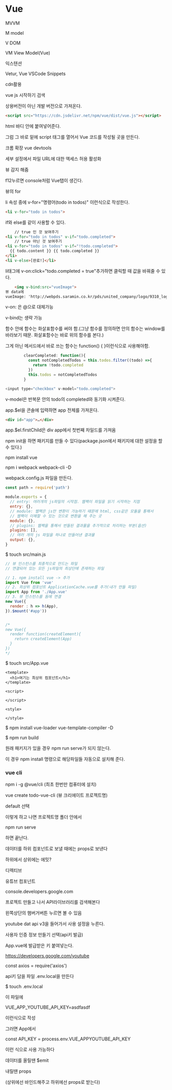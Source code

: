 # Vue

MVVM

M model

V DOM

VM View Model(Vue)





익스텐션

Vetur, Vue VSCode Snippets 



cdn활용

vue js 시작하기 검색

상용버전이 아닌 개발 버전으로 가져온다.

```html
<script src="https://cdn.jsdelivr.net/npm/vue/dist/vue.js"></script>
```

html 바디 안에 붙여넣어준다.

그럼 그 바로 밑에 script 태그를 열어서 Vue 코드를 작성될 곳을 만든다.



크롬 확장 vue devtools

세부 설정에서 파일 URL에 대한 액세스 허용 활성화



뷰 감지 해줌

f12누르면 console처럼 Vue탭이 생긴다.



뷰의 for

li 속성 중에 v-for="명령어(todo in todos)" 이런식으로 작성한다.

```html
<li v-for="todo in todos">
```

if와 else를 같이 사용할 수 있다.

```html
	// true 인 것 보여주기
<li v-for="todo in todos" v-if="todo.completed">
    // true 아닌 것 보여주기
<li v-for="todo in todos" v-if="!todo.completed">
  {{ todo.content }} {{ todo.completed }}
</li>
<li v-else>[완료!]</li>
```

li태그에  v-on:click="todo.completed = true"추가하면 클릭할 때 값을 바꿔줄 수 있다.





```html
    <img v-bind:src="vueImage">
뷰 data에 
vueImage: 'http://webpds.saramin.co.kr/pds/united_company/logo/9310_logo_2.gif'
```



v-on: 은 @으로 대체가능

v-bind는 생략 가능

함수 안에 함수는 화살표함수를 써야 함.(그냥 함수를 정의하면 안의 함수는 window를 바라보기 때문. 화살표함수는 바로 위의 함수를 본다.)

그게 아닌 메서드에서 바로 쓰는 함수는  function() { }이런식으로 사용해야함.





```js
        clearCompleted: function(){
          const notCompletedTodos = this.todos.filter((todo) =>{
            return !todo.completed
          })
          this.todos = notCompletedTodos
        }
```





```js
<input type="checkbox" v-model="todo.completed">
```

v-model은 반복문 안의 todo의 completed와 동기화 시켜준다.





app.$el을 콘솔에 입력하면 app 전체를 가져온다.

```html
<div id="app">…</div>
```

app.$el.firstChild은 div app에서 첫번째 차일드를 가져옴





npm init을 하면 패키지를 만들 수 있다(package.json에서 패키지에 대한 설정을 할 수 있다.)

npm install vue

npm i webpack webpack-cli -D

webpack.config.js 파일을 만든다.

```js
const path = require('path')

module.exports = {
  // entry: 여러개의 js파일의 시작점. 웹팩이 파일을 읽기 시작하는 지점
  entry: {},
  // module: 웹팩은 js만 변환이 가능하기 때문에 html, css같은 모듈을 통해서
  // 웹팩이 이해할 수 있는 것으로 변환을 해 주는 곳
  module: {},
  // plugins: 웹팩을 통해서 번들된 결과물을 추가적으로 처리하는 부분(옵션)
  plugins: [],
  // 여러 개의 js 파일을 하나로 만들어낸 결과물
  output: {},
}
```



$ touch src/main.js

```js
// 뷰 인스턴스를 최종적으로 만드는 파일
// 연결되어 있는 모든 js파일의 최상단에 존재하는 파일

// 1. npm install vue -> 추가
import Vue from 'vue'
// 2. 최상위 컴포넌트 ApplicationCache.vue를 추가(내가 만들 파일)
import App from './App.vue'
// 3. 뷰 인스턴스를 돔에 연결
new Vue({
  render : h => h(App),
}).$mount('#app'))


/*
new Vue({
  render function(createElement){
    return createElement(App)
  }
})
*/
```



$ touch src/App.vue

```vue
<template>
  <h1>여기는 최상위 컴포넌트</h1>
</template>

<script>

</script>

<style>

</style>
```



$ npm install vue-loader vue-template-compiler -D



$ npm run build





원래 패키지가 있을 경우 npm run serve가 되지 않는다.

이 경우 npm install 명령으로 해당파일들 자동으로 설치해 준다.



### vue cli

npm i -g @vue/cli			(최초 한번만 컴퓨터에 설치)

vue create todo-vue-cli   			(뷰 크리에이트 프로젝트명)

default 선택

이렇게 하고 나면 프로젝트명 폴더 안에서

npm run serve

하면 끝난다.







데이터를 하위 컴포넌트로 보낼 때에는 props로 보낸다

하위에서 상위에는 에밋?



디렉티브





유튜브 컴포넌트

console.developers.google.com

프로젝트 만들고 나서 API라이브러리를 검색해본다

왼쪽상단의 햄버거버튼 누르면 볼 수 있음



youtube dat api v3을 들어가서 사용 설정을 누른다.

사용자 인증 정보 만들기 선택(api키 발급)

App.vue에 발급받은 키 붙여넣는다.



 https://developers.google.com/youtube 



const axios = require('axios')



api키 담을 파일 .env.local을 만든다

$ touch .env.local

이 파일에

VUE_APP_YOUTUBE_API_KEY=asdfasdf

이런식으로 작성

그러면 App에서

const API_KEY = process.env.VUE_APPYOUTUBE_API_KEY

이런 식으로 사용 가능하다



데이터를 올릴땐 $emit

내릴땐 props

(상위에선 바인드해주고 하위에선 props로 받는다)